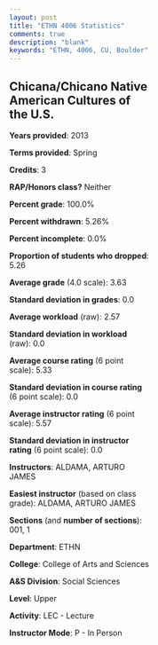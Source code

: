```yaml
---
layout: post
title: "ETHN 4006 Statistics"
comments: true
description: "blank"
keywords: "ETHN, 4006, CU, Boulder"
--- 
```

<head>
<script src="https://ajax.googleapis.com/ajax/libs/jquery/2.1.3/jquery.min.js"></script>
<script src="https://dl.dropboxusercontent.com/s/pc42nxpaw1ea4o9/highcharts.js?dl=0"></script>
<!-- <script src="../assets/js/highcharts.js"></script> -->
<style type="text/css">@font-face {
	font-family: "Bebas Neue";
	src: url(https://www.filehosting.org/file/details/544349/BebasNeue%20Regular.otf) format("opentype");
	}
	h1.Bebas { 
		font-family: "Bebas Neue", Verdana, Tahoma;
	}
</style>
</head>
<body>
	<div id="container" style="float: right; width: 45%; height: 88%; margin-left: 2.5%; margin-right: 2.5%;"></div>
	<script language="JavaScript">
		$(document).ready(function() {
		var chart = {type: 'column'};
		var title = {text: 'Grade Distribution'};
		var xAxis = {categories: ['A','B','C','D','F'],crosshair: true};
		var yAxis = {min: 0,title: {text: 'Percentage'}};
		var tooltip = {headerFormat: '<center><b><span style="font-size:20px">{point.key}</span></b></center>',
		               pointFormat: '<td style="padding:0"><b>{point.y:.1f}%</b></td>',
		               footerFormat: '</table>',shared: true,useHTML: true};
		var plotOptions = {column: {pointPadding: 0.0,borderWidth: 0}};  
		var credits = {enabled: false};var series= [{name: 'Percent',data: [83.33,11.11,5.56,0.0,0.0,]}];
		var json = {};
		json.chart = chart;
		json.title = title;
		json.tooltip = tooltip;
		json.xAxis = xAxis;
		json.yAxis = yAxis;  
		json.series = series;
		json.plotOptions = plotOptions;  
		json.credits = credits;
		$('#container').highcharts(json);
	});
	</script>
</body>
			   
## Chicana/Chicano Native American Cultures of the U.S.

**Years provided**: 2013

**Terms provided**: Spring

**Credits**: 3

**RAP/Honors class?** Neither

**Percent grade**: 100.0%

**Percent withdrawn**: 5.26%

**Percent incomplete**: 0.0%

**Proportion of students who dropped**: 5.26

**Average grade** (4.0 scale): 3.63

**Standard deviation in grades**: 0.0

**Average workload** (raw): 2.57

**Standard deviation in workload** (raw): 0.0

**Average course rating** (6 point scale): 5.33

**Standard deviation in course rating** (6 point scale): 0.0

**Average instructor rating** (6 point scale): 5.57

**Standard deviation in instructor rating** (6 point scale): 0.0

**Instructors**: ALDAMA, ARTURO JAMES

**Easiest instructor** (based on class grade): ALDAMA, ARTURO JAMES

**Sections** (and **number of sections**): 001, 1

**Department**: ETHN

**College**: College of Arts and Sciences

**A&S Division**: Social Sciences

**Level**: Upper

**Activity**: LEC - Lecture

**Instructor Mode**: P  - In Person